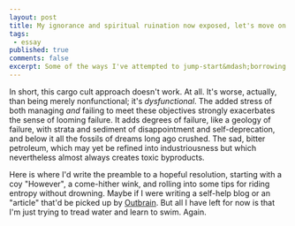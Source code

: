 ```yaml
---
layout: post
title: My ignorance and spiritual ruination now exposed, let's move on a bit.
tags:
 - essay
published: true
comments: false
excerpt: Some of the ways I've attempted to jump-start&mdash;borrowing from Ayn Rand here because I like how she puts it&mdash;a "motive energy" is by creating to-do lists and projects and even a mind map or two. These incantations, designed for folks with energy and focus who merely need organization, don't retroactively _generate_ energy and focus. As [Merlin Mann](http://merlinmann.com) might say if he were less elegant and more self-derivative, creating a bullet list of things to do without the wherewithal or considered interest in their completion is like buying a chair about jogging. So [first, care](http://www.43folders.com/2010/02/05/first-care).
---
```

<!-- My ignorance and spiritual ruination now exposed, let's move on a bit. Some of the ways I've attempted to jump-start&mdash;borrowing from Ayn Rand here because I like how she puts it&mdash;a "motive energy" is by creating to-do lists and projects and even a mind map or two. These incantations, designed for folks with energy and focus who merely need organization, don't retroactively _generate_ energy and focus. As (Merlin Mann)[http://merlinmann.com] might say if he were less elegant and more self-derivative, creating a bullet list of things to do without the wherewithal or considered interest in their completion is like buying a chair about jogging. So (first, care)[http://www.43folders.com/2010/02/05/first-care].-->

In short, this cargo cult approach doesn't work. At all. It's worse, actually, than being merely nonfunctional; it's _dysfunctional_. The added stress of both managing _and_ failing to meet these objectives strongly exacerbates the sense of looming failure. It adds degrees of failure, like a geology of failure, with strata and sediment of disappointment and self-deprecation, and below it all the fossils of dreams long ago crushed. The sad, bitter petroleum, which may yet be refined into industriousness but which nevertheless almost always creates toxic byproducts.

Here is where I'd write the preamble to a hopeful resolution, starting with a coy "However", a come-hither wink, and rolling into some tips for riding entropy without drowning. Maybe if I were writing a self-help blog or an "article" that'd be picked up by [Outbrain](http://outbrain.com). But all I have left for now is that I'm just trying to tread water and learn to swim. Again.
